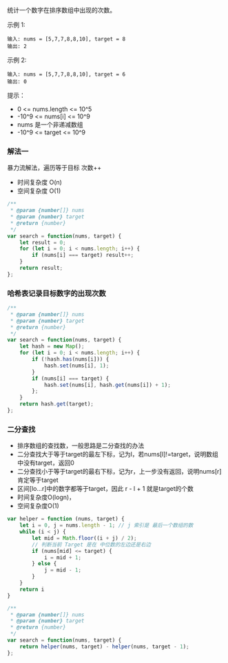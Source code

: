 统计一个数字在排序数组中出现的次数。

示例 1:

```
输入: nums = [5,7,7,8,8,10], target = 8
输出: 2
```


示例 2:

```
输入: nums = [5,7,7,8,8,10], target = 6
输出: 0
```


提示：

* 0 <= nums.length <= 10^5
* -10^9 <= nums[i] <= 10^9
* nums 是一个非递减数组
* -10^9 <= target <= 10^9


### 解法一
暴力流解法，遍历等于目标 次数++

* 时间复杂度 O(n)
* 空间复杂度 O(1)

```js
/**
 * @param {number[]} nums
 * @param {number} target
 * @return {number}
 */
var search = function(nums, target) {
    let result = 0;
    for (let i = 0; i < nums.length; i++) {
        if (nums[i] === target) result++;
    }
    return result;
};
```


### 哈希表记录目标数字的出现次数

```js
/**
 * @param {number[]} nums
 * @param {number} target
 * @return {number}
 */
var search = function(nums, target) {
    let hash = new Map();
    for (let i = 0; i < nums.length; i++) {
        if (!hash.has(nums[i])) {
            hash.set(nums[i], 1);
        }
        if (nums[i] === target) {
            hash.set(nums[i], hash.get(nums[i]) + 1);
        };
    }
    return hash.get(target);
};
```


### 二分查找

* 排序数组的查找数，一般思路是二分查找的办法
* 二分查找大于等于target的最左下标，记为l，若nums[l]!=target，说明数组中没有target，返回0
* 二分查找小于等于target的最右下标，记为r，上一步没有返回，说明nums[r]肯定等于target 
* 区间[lo...r]中的数字都等于target，因此 r - l + 1 就是target的个数 
* 时间复杂度O(logn)，
* 空间复杂度O(1)

```js
var helper = function (nums, target) {
    let i = 0, j = nums.length - 1; // j 索引是 最后一个数组的数
    while (i < j) {
        let mid = Math.floor((i + j) / 2);
        // 判断当前 Target 是在 中位数的左边还是右边
        if (nums[mid] <= target) {
            i = mid + 1;
        } else {
            j = mid - 1;
        }
    }
    return i
}

/**
 * @param {number[]} nums
 * @param {number} target
 * @return {number}
 */
var search = function(nums, target) {
    return helper(nums, target) - helper(nums, target - 1);
};
```
